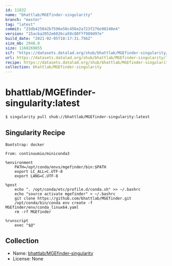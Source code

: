 ```yaml
---
id: 11832
name: "bhattlab/MGEfinder-singularity"
branch: "master"
tag: "latest"
commit: "23db425042b7596e50c456e2a723f276e98240e4"
version: "15acba2052e6026ca50c80fff989d97e"
build_date: "2021-02-05T10:17:31.756Z"
size_mb: 2948.0
size: 1160269855
sif: "https://datasets.datalad.org/shub/bhattlab/MGEfinder-singularity/latest/2021-02-05-23db4250-15acba20/15acba2052e6026ca50c80fff989d97e.sif"
url: https://datasets.datalad.org/shub/bhattlab/MGEfinder-singularity/latest/2021-02-05-23db4250-15acba20/
recipe: https://datasets.datalad.org/shub/bhattlab/MGEfinder-singularity/latest/2021-02-05-23db4250-15acba20/Singularity
collection: bhattlab/MGEfinder-singularity
---
```


# bhattlab/MGEfinder-singularity:latest

```bash
$ singularity pull shub://bhattlab/MGEfinder-singularity:latest
```

## Singularity Recipe

```singularity
Bootstrap: docker

From: continuumio/miniconda3

%environment
    PATH=/opt/conda/envs/mgefinder/bin:$PATH
    export LC_ALL=C.UTF-8
    export LANG=C.UTF-8

%post
    echo ". /opt/conda/etc/profile.d/conda.sh" >> ~/.bashrc
    echo "source activate mgefinder" > ~/.bashrc
    git clone https://github.com/bhattlab/MGEfinder.git
    /opt/conda/bin/conda env create -f MGEfinder/env/conda_linux64.yaml
    rm -rf MGEfinder

%runscript
    exec "$@"
```

## Collection

 - Name: [bhattlab/MGEfinder-singularity](https://github.com/bhattlab/MGEfinder-singularity)
 - License: None

